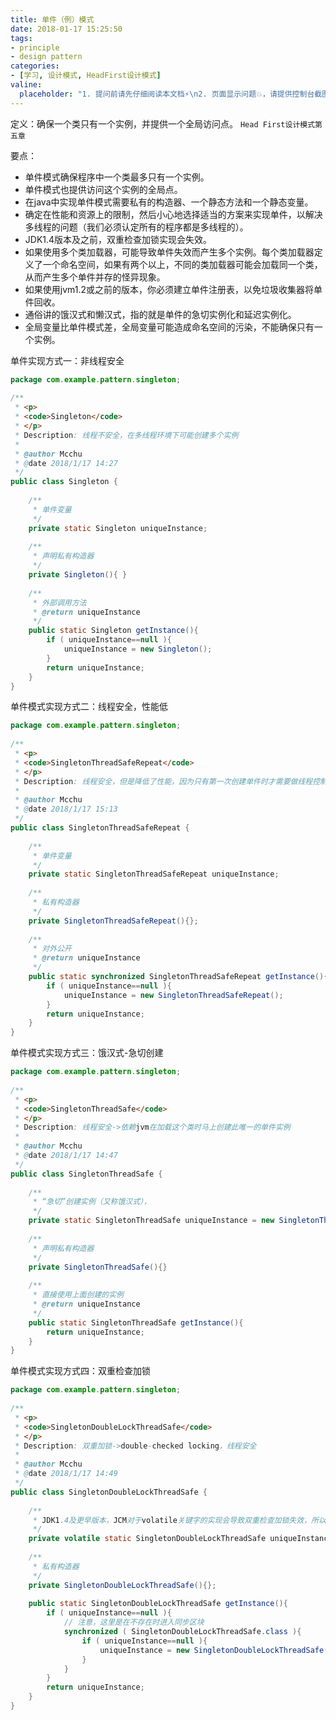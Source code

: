 ```yaml
---
title: 单件（例）模式
date: 2018-01-17 15:25:50
tags:
- principle
- design pattern
categories:
- [学习, 设计模式, HeadFirst设计模式]
valine:
  placeholder: "1. 提问前请先仔细阅读本文档⚡\n2. 页面显示问题💥，请提供控制台截图📸或者您的测试网址\n3. 其他任何报错💣，请提供详细描述和截图📸，祝食用愉快💪"
---
```


定义：确保一个类只有一个实例，并提供一个全局访问点。 `Head First设计模式第五章`

要点：

- 单件模式确保程序中一个类最多只有一个实例。
- 单件模式也提供访问这个实例的全局点。
- 在java中实现单件模式需要私有的构造器、一个静态方法和一个静态变量。
- 确定在性能和资源上的限制，然后小心地选择适当的方案来实现单件，以解决多线程的问题（我们必须认定所有的程序都是多线程的）。
- JDK1.4版本及之前，双重检查加锁实现会失效。
- 如果使用多个类加载器，可能导致单件失效而产生多个实例。每个类加载器定义了一个命名空间，如果有两个以上，不同的类加载器可能会加载同一个类，从而产生多个单件并存的怪异现象。
- 如果使用jvm1.2或之前的版本，你必须建立单件注册表，以免垃圾收集器将单件回收。
- 通俗讲的饿汉式和懒汉式，指的就是单件的急切实例化和延迟实例化。
- 全局变量比单件模式差，全局变量可能造成命名空间的污染，不能确保只有一个实例。

单件实现方式一：非线程安全

```java
package com.example.pattern.singleton;
 
/**
 * <p>
 * <code>Singleton</code>
 * </p>
 * Description: 线程不安全，在多线程环境下可能创建多个实例
 *
 * @author Mcchu
 * @date 2018/1/17 14:27
 */
public class Singleton {
 
    /**
     * 单件变量
     */
    private static Singleton uniqueInstance;
 
    /**
     * 声明私有构造器
     */
    private Singleton(){ }
 
    /**
     * 外部调用方法
     * @return uniqueInstance
     */
    public static Singleton getInstance(){
        if ( uniqueInstance==null ){
            uniqueInstance = new Singleton();
        }
        return uniqueInstance;
    }
}
```

单件模式实现方式二：线程安全，性能低

```java
package com.example.pattern.singleton;
 
/**
 * <p>
 * <code>SingletonThreadSafeRepeat</code>
 * </p>
 * Description: 线程安全，但是降低了性能，因为只有第一次创建单件时才需要做线程控制
 *
 * @author Mcchu
 * @date 2018/1/17 15:13
 */
public class SingletonThreadSafeRepeat {
 
    /**
     * 单件变量
     */
    private static SingletonThreadSafeRepeat uniqueInstance;
 
    /**
     * 私有构造器
     */
    private SingletonThreadSafeRepeat(){};
 
    /**
     * 对外公开
     * @return uniqueInstance
     */
    public static synchronized SingletonThreadSafeRepeat getInstance(){
        if ( uniqueInstance==null ){
            uniqueInstance = new SingletonThreadSafeRepeat();
        }
        return uniqueInstance;
    }
}
```

单件模式实现方式三：饿汉式-急切创建

```java
package com.example.pattern.singleton;
 
/**
 * <p>
 * <code>SingletonThreadSafe</code>
 * </p>
 * Description: 线程安全->依赖jvm在加载这个类时马上创建此唯一的单件实例
 *
 * @author Mcchu
 * @date 2018/1/17 14:47
 */
public class SingletonThreadSafe {
 
    /**
     * “急切”创建实例（又称饿汉式），
     */
    private static SingletonThreadSafe uniqueInstance = new SingletonThreadSafe();
 
    /**
     * 声明私有构造器
     */
    private SingletonThreadSafe(){}
 
    /**
     * 直接使用上面创建的实例
     * @return uniqueInstance
     */
    public static SingletonThreadSafe getInstance(){
        return uniqueInstance;
    }
}
```

单件模式实现方式四：双重检查加锁

```java
package com.example.pattern.singleton;
 
/**
 * <p>
 * <code>SingletonDoubleLockThreadSafe</code>
 * </p>
 * Description: 双重加锁->double-checked locking，线程安全
 *
 * @author Mcchu
 * @date 2018/1/17 14:49
 */
public class SingletonDoubleLockThreadSafe {
 
    /**
     * JDK1.4及更早版本，JCM对于volatile关键字的实现会导致双重检查加锁失效，所以不要用此方法实现
     */
    private volatile static SingletonDoubleLockThreadSafe uniqueInstance;
 
    /**
     * 私有构造器
     */
    private SingletonDoubleLockThreadSafe(){};
 
    public static SingletonDoubleLockThreadSafe getInstance(){
        if ( uniqueInstance==null ){
            // 注意，这里是在不存在时进入同步区块
            synchronized ( SingletonDoubleLockThreadSafe.class ){
                if ( uniqueInstance==null ){
                    uniqueInstance = new SingletonDoubleLockThreadSafe();
                }
            }
        }
        return uniqueInstance;
    }
}
```



